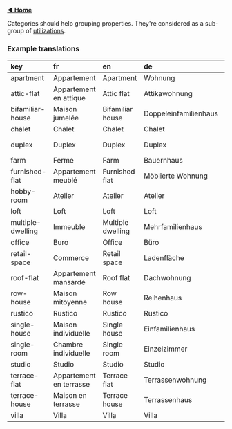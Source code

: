 [**◀ Home**](./)


Categories should help grouping properties. They're considered as a sub-group of [utilizations](./Utilizations).

### Example translations

key | fr | en | de | it
:--- | :--- | :--- | :--- | :---
apartment | Appartement | Apartment | Wohnung | Appartamento
attic-flat | Appartement en attique | Attic flat | Attikawohnung | Mansarda
bifamiliar-house | Maison jumelée | Bifamiliar house | Doppeleinfamilienhaus | Casa bifamigliare
chalet | Chalet | Chalet | Chalet | Chalet
duplex | Duplex | Duplex | Duplex | Casa bifamiliare
farm | Ferme | Farm | Bauernhaus | Fattoria
furnished-flat | Appartement meublé | Furnished flat | Möblierte Wohnung | Appartamento ammobiliato
hobby-room | Atelier | Atelier | Atelier | Atelier
loft | Loft | Loft | Loft | Loft
multiple-dwelling | Immeuble | Multiple dwelling | Mehrfamilienhaus | Casa plurifamiliare
office | Buro | Office | Büro | Ufficio
retail-space | Commerce | Retail space | Ladenfläche | Spazio commerciale
roof-flat | Appartement mansardé | Roof flat | Dachwohnung | Appartamento mansardato
row-house | Maison mitoyenne | Row house | Reihenhaus | Casa a schiera
rustico | Rustico | Rustico | Rustico | Rustico
single-house | Maison individuelle | Single house | Einfamilienhaus | Casa unifamiliare
single-room | Chambre individuelle | Single room | Einzelzimmer | Singola
studio | Studio | Studio | Studio | Monolocale
terrace-flat | Appartement en terrasse | Terrace flat | Terrassenwohnung | Terrazza appartamento
terrace-house | Maison en terrasse | Terrace house | Terrassenhaus | Casa a schiera
villa | Villa | Villa | Villa | Villa